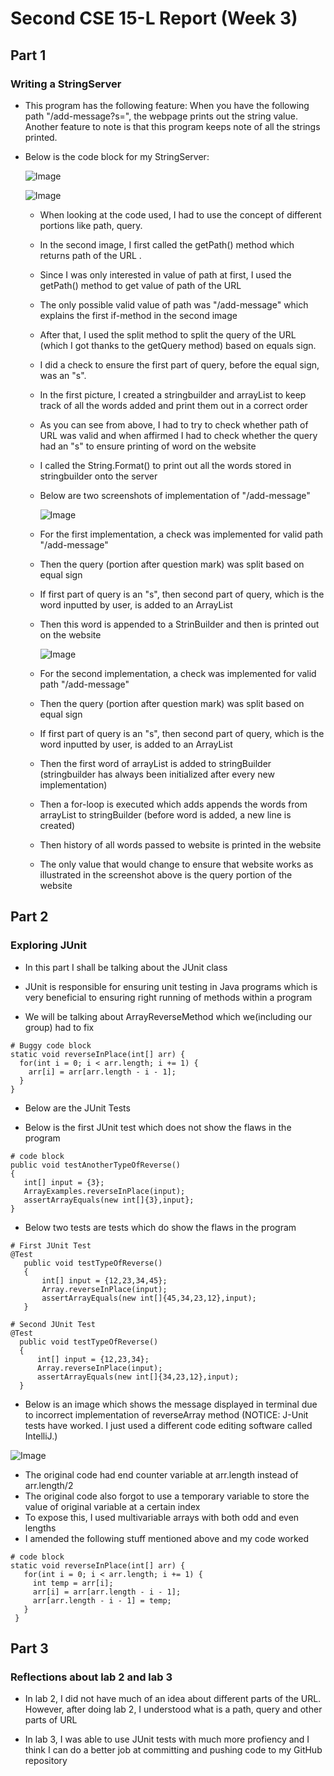 # Second CSE 15-L Report (Week 3)

## Part 1
### Writing a StringServer

* This program has the following feature:
When you have the following path "/add-message?s=<string>", the webpage prints out the string value.
Another feature to note is that this program keeps note of all the strings printed.
  
* Below is the code block for my StringServer:
  
  ![Image](Code1.png)
  
  ![Image](webpagescreenshot.jpg)
  
  * When looking at the code used, I had to use the concept of different portions like path, query.
  
  * In the second image, I first called the getPath() method which returns path of the URL . 
  
  * Since I was only interested in value of path at first, I used the getPath() method to get value of path of the URL
  
  * The only possible valid value of path was "/add-message" which explains the first if-method in the second image
  
  * After that, I used the split method to split the query of the URL (which I got thanks to the getQuery method) based on equals sign.  
  
  * I did a check to ensure the first part of query, before the equal sign, was an "s". 
  
  * In the first picture, I created a stringbuilder and arrayList to keep track of all the words added and print them out in a correct order
  
  * As you can see from above, I had to try to check whether path of URL was valid and when affirmed I had to check whether the query had an "s" to ensure
    printing of word on the website 
  
  * I called the String.Format() to print out all the words stored in stringbuilder onto the server 
  
  * Below are two screenshots of implementation of "/add-message"
  
    ![Image](Screenshot1.png)
  
 
  * For the first implementation, a check was implemented for valid path "/add-message"
  
  * Then the query (portion after question mark) was split based on equal sign
  
  * If first part of query is an "s", then second part of query, which is the word inputted by user, is added to an ArrayList
  
  * Then this word is appended to a StrinBuilder and then is printed out on the website
  
  
    ![Image](Screenshot2.png)
  
  * For the second implementation, a check was implemented for valid path "/add-message"
  
  * Then the query (portion after question mark) was split based on equal sign
  
  * If first part of query is an "s", then second part of query, which is the word inputted by user, is added to an ArrayList
  
  * Then the first word of arrayList is added to stringBuilder (stringbuilder has always been initialized after every new implementation)
  
  * Then a for-loop is executed which adds appends the words from arrayList to stringBuilder (before word is added, a new line is created)
  
  * Then history of all words passed to website is printed in the website
  
  
  
  * The only value that would change to ensure that website works as illustrated in the screenshot above is the query portion of the website
  

## Part 2
### Exploring JUnit
  
 * In this part I shall be talking about the JUnit class
  
 * JUnit is responsible for ensuring unit testing in Java programs which is very beneficial to ensuring right running of methods within a program
  
 * We will be talking about ArrayReverseMethod which we(including our group) had to fix
  
  ```
# Buggy code block
 static void reverseInPlace(int[] arr) {
    for(int i = 0; i < arr.length; i += 1) {
      arr[i] = arr[arr.length - i - 1];
    }
  }
```
 
   * Below are the JUnit Tests
 
* Below is the first JUnit test which does not show the flaws in the program
                                  
 ```
# code block
 public void testAnotherTypeOfReverse()
 {
    int[] input = {3};
    ArrayExamples.reverseInPlace(input);
    assertArrayEquals(new int[]{3},input};                              
 }  
```
                                  
* Below two tests are tests which do show the flaws in the program     
                                  
 ```
# First JUnit Test
@Test
    public void testTypeOfReverse()
    {
        int[] input = {12,23,34,45};
        Array.reverseInPlace(input);
        assertArrayEquals(new int[]{45,34,23,12},input);
    }                               
```
                                  
  ```
# Second JUnit Test
@Test
    public void testTypeOfReverse()
    {
        int[] input = {12,23,34};
        Array.reverseInPlace(input);
        assertArrayEquals(new int[]{34,23,12},input);
    } 
```
                                  
* Below is an image which shows the message displayed in terminal due to incorrect implementation of reverseArray method 
  (NOTICE: J-Unit tests have worked. I just used a different code editing software called IntelliJ.)
                                  
![Image](Exception.jpg)                              

                                  
                                  
* The original code had end counter variable at arr.length instead of arr.length/2
* The original code also forgot to use a temporary variable to store the value of original variable at a certain index
* To expose this, I used multivariable arrays with both odd and even lengths
* I amended the following stuff mentioned above and my code worked
                                  
 ```
# code block
static void reverseInPlace(int[] arr) {
    for(int i = 0; i < arr.length; i += 1) {
      int temp = arr[i];
      arr[i] = arr[arr.length - i - 1];
      arr[arr.length - i - 1] = temp;
    }
  }
```

                                                                 
## Part 3
### Reflections about lab 2 and lab 3                              
                                  
 * In lab 2, I did not have much of an idea about different parts of the URL. However, after doing lab 2, I understood what is a path, query and other parts of URL
  
 * In lab 3, I was able to use JUnit tests with much more profiency and I think I can do a better job at committing and pushing code to my GitHub repository 
                                  
                                  

